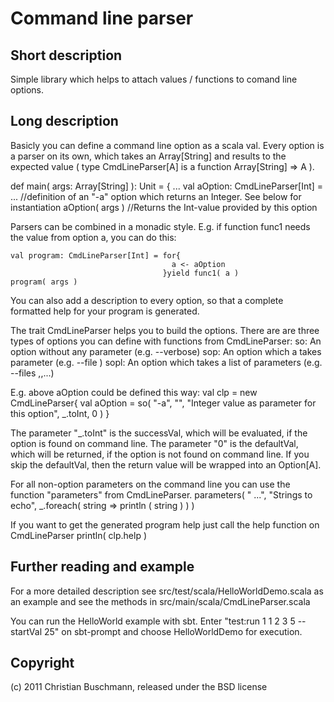 Command line parser
===================

Short description
-----------------
Simple library which helps to attach values / functions to comand line options. 

Long description
----------------
Basicly you can define a command line option as a scala val. Every option is 
a parser on its own, which takes an Array[String] and results to the 
expected value ( type CmdLineParser[A] is a function Array[String] => A ).
  
 def main( args: Array[String] ): Unit = {
   ...
   val aOption: CmdLineParser[Int] = ... //definition of an "-a" option which returns an Integer. See below for instantiation
   aOption( args ) //Returns the Int-value provided by this option

Parsers can be combined in a monadic style.
E.g. if function func1 needs the value from option a, you can do this:

    val program: CmdLineParser[Int] = for{
                                        a <- aOption 
                                      }yield func1( a )
    program( args )

You can also add a description to every option, so that a complete formatted help 
for your program is generated.

The trait CmdLineParser helps you to build the options. There are are three 
types of options you can define with functions from CmdLineParser:
  so: An option without any parameter (e.g. --verbose)
  sop: An option which a takes parameter (e.g. --file <filename>)
  sopl: An option which takes a list of parameters (e.g. --files <filename>,<filename>,...)

E.g. above aOption could be defined this way:
  val clp = 
    new CmdLineParser{
      val aOption = so( "-a", "<int>", "Integer value as parameter for this option", _.toInt, 0 )
    }

  The parameter "_.toInt" is the successVal, which will be evaluated, if the option is found
  on command line.
  The parameter "0" is the defaultVal, which will be returned, if the option is not found
  on command line.
  If you skip the defaultVal, then the return value will be wrapped into an Option[A].

For all non-option parameters on the command line you can use the function "parameters" from
CmdLineParser.
  parameters( "<aString> <aString> ...", "Strings to echo", _.foreach( string => println ( string ) ) )  

If you want to get the generated program help just call the help function on CmdLineParser
  println( clp.help )

Further reading and example
---------------------------

For a more detailed description see src/test/scala/HelloWorldDemo.scala as an example
and see the methods in src/main/scala/CmdLineParser.scala

You can run the HelloWorld example with sbt.
Enter "test:run 1 1 2 3 5 --startVal 25" on sbt-prompt and choose HelloWorldDemo for execution.

Copyright
---------
(c) 2011 Christian Buschmann, released under the BSD license

